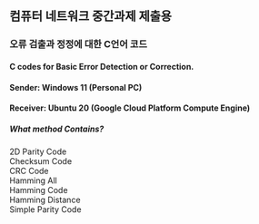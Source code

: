 ## 컴퓨터 네트워크 중간과제 제출용
### 오류 검출과 정정에 대한 C언어 코드


#### C codes for Basic Error Detection or Correction.
#### Sender: Windows 11 (Personal PC)
#### Receiver: Ubuntu 20 (Google Cloud Platform Compute Engine)

##### What method Contains?
2D Parity Code  
Checksum Code  
CRC Code  
Hamming All  
Hamming Code  
Hamming Distance  
Simple Parity Code  
  
